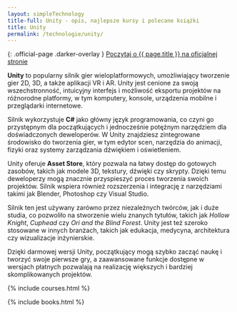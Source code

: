 ```yaml
---
layout: simpleTechnology
title-full: Unity - opis, najlepsze kursy i polecane książki
title: Unity
permalink: /technologie/unity/
---
```


{: .official-page .darker-overlay }
[Poczytaj o {{ page.title }} na oficjalnej stronie](https://unity3d.com/)

**Unity** to popularny silnik gier wieloplatformowych, umożliwiający tworzenie gier 2D, 3D, a także aplikacji VR i AR. Unity jest cenione za swoją wszechstronność, intuicyjny interfejs i możliwość eksportu projektów na różnorodne platformy, w tym komputery, konsole, urządzenia mobilne i przeglądarki internetowe.

Silnik wykorzystuje **C#** jako główny język programowania, co czyni go przystępnym dla początkujących i jednocześnie potężnym narzędziem dla doświadczonych deweloperów. W Unity znajdziesz zintegrowane środowisko do tworzenia gier, w tym edytor scen, narzędzia do animacji, fizyki oraz systemy zarządzania dźwiękiem i oświetleniem.

Unity oferuje **Asset Store**, który pozwala na łatwy dostęp do gotowych zasobów, takich jak modele 3D, tekstury, dźwięki czy skrypty. Dzięki temu deweloperzy mogą znacznie przyspieszyć proces tworzenia swoich projektów. Silnik wspiera również rozszerzenia i integrację z narzędziami takimi jak Blender, Photoshop czy Visual Studio.

Silnik ten jest używany zarówno przez niezależnych twórców, jak i duże studia, co pozwoliło na stworzenie wielu znanych tytułów, takich jak *Hollow Knight*, *Cuphead* czy *Ori and the Blind Forest*. Unity jest też szeroko stosowane w innych branżach, takich jak edukacja, medycyna, architektura czy wizualizacje inżynierskie.

Dzięki darmowej wersji Unity, początkujący mogą szybko zacząć naukę i tworzyć swoje pierwsze gry, a zaawansowane funkcje dostępne w wersjach płatnych pozwalają na realizację większych i bardziej skomplikowanych projektów.

{% include courses.html %}

{% include books.html %}
